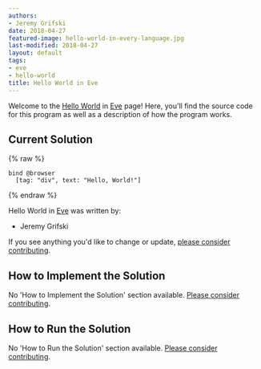 ```yaml
---
authors:
- Jeremy Grifski
date: 2018-04-27
featured-image: hello-world-in-every-language.jpg
last-modified: 2018-04-27
layout: default
tags:
- eve
- hello-world
title: Hello World in Eve
---
```


Welcome to the [Hello World](https://sampleprograms.io/projects/hello-world) in [Eve](https://sampleprograms.io/languages/eve) page! Here, you'll find the source code for this program as well as a description of how the program works.

## Current Solution

{% raw %}

```eve
bind @browser
  [tag: "div", text: "Hello, World!"]

```

{% endraw %}

Hello World in [Eve](https://sampleprograms.io/languages/eve) was written by:

- Jeremy Grifski

If you see anything you'd like to change or update, [please consider contributing](https://github.com/TheRenegadeCoder/sample-programs).

## How to Implement the Solution

No 'How to Implement the Solution' section available. [Please consider contributing](https://github.com/TheRenegadeCoder/sample-programs-website).

## How to Run the Solution

No 'How to Run the Solution' section available. [Please consider contributing](https://github.com/TheRenegadeCoder/sample-programs-website).